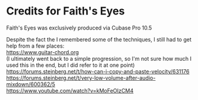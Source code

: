 # Credits for Faith's Eyes
Faith's Eyes was exclusively produced via Cubase Pro 10.5

Despite the fact the I remembered some of the techniques, I still had to get help from a few places: \
https://www.guitar-chord.org \
(I ultimately went back to a simple progression, so I'm not sure how much I used this in the end, but I did refer to it at one point) \
https://forums.steinberg.net/t/how-can-i-copy-and-paste-velocity/631176 \
https://forums.steinberg.net/t/very-low-volume-after-audio-mixdown/600362/5 \
https://www.youtube.com/watch?v=kMoFeOIzCM4
